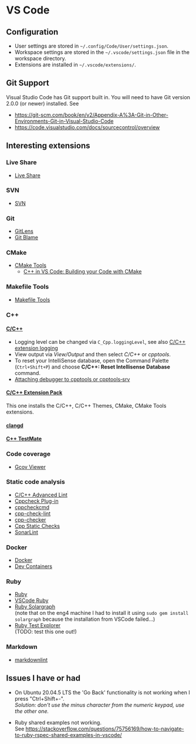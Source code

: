 # VS Code

## Configuration

* User settings are stored in `~/.config/Code/User/settings.json`.
* Workspace settings are stored in the `~/.vscode/settings.json` file in the workspace directory.
* Extensions are installed in `~/.vscode/extensions/`.

## Git Support

Visual Studio Code has Git support built in.  You will need to have Git version 2.0.0 (or newer) installed.
See

* <https://git-scm.com/book/en/v2/Appendix-A%3A-Git-in-Other-Environments-Git-in-Visual-Studio-Code>
* <https://code.visualstudio.com/docs/sourcecontrol/overview>

## Interesting extensions

### Live Share

* [Live Share](https://code.visualstudio.com/learn/collaboration/live-share)

### SVN

* [SVN](https://marketplace.visualstudio.com/items?itemName=johnstoncode.svn-scm)

### Git

* [GitLens](https://marketplace.visualstudio.com/items?itemName=eamodio.gitlens)
* [Git Blame](https://marketplace.visualstudio.com/items?itemName=waderyan.gitblame)

### CMake

* [CMake Tools](https://marketplace.visualstudio.com/items?itemName=ms-vscode.cmake-tools)
  * [C++ in VS Code: Building your Code with CMake](https://www.youtube.com/watch?v=_BWU5mWqVA4)

### Makefile Tools

* [Makefile Tools](https://marketplace.visualstudio.com/items?itemName=ms-vscode.makefile-tools)

### C++

#### [C/C++](https://marketplace.visualstudio.com/items?itemName=ms-vscode.cpptools)

* Logging level can be changed via `C_Cpp.loggingLevel`, see also [C/C++ extension logging](https://code.visualstudio.com/docs/cpp/enable-logging-cpp)
* View output via *View/Output* and then select *C/C++* or *cpptools*.
* To reset your IntelliSense database, open the Command Palette (`Ctrl+Shift+P`) and choose **C/C++: Reset Intellisense Database** command.
* [Attaching debugger to cpptools or cpptools‐srv](https://github.com/microsoft/vscode-cpptools/wiki/Attaching-debugger-to-cpptools-or-cpptools%E2%80%90srv)

#### [C/C++ Extension Pack](https://marketplace.visualstudio.com/items?itemName=ms-vscode.cpptools-extension-pack)

This one installs the C/C++, C/C++ Themes, CMake, CMake Tools extensions.

#### [clangd](https://marketplace.visualstudio.com/items?itemName=llvm-vs-code-extensions.vscode-clangd)

#### [C++ TestMate](https://marketplace.visualstudio.com/items?itemName=matepek.vscode-catch2-test-adapter)

### Code coverage

* [Gcov Viewer](https://marketplace.visualstudio.com/items?itemName=JacquesLucke.gcov-viewer)

### Static code analysis

* [C/C++ Advanced Lint](https://marketplace.visualstudio.com/items?itemName=jbenden.c-cpp-flylint)
* [Cppcheck Plug-in](https://marketplace.visualstudio.com/items?itemName=NathanJ.cppcheck-plugin)
* [cppcheckcmd](https://marketplace.visualstudio.com/items?itemName=ronzhong.cppcheckcmd)
* [cpp-check-lint](https://marketplace.visualstudio.com/items?itemName=QiuMingGe.cpp-check-lint)
* [cpp-checker](https://marketplace.visualstudio.com/items?itemName=eBikeLabs.cpp-checker)
* [Cpp Static Checks](https://marketplace.visualstudio.com/items?itemName=NathanJ.cpp-tools-plugin)
* [SonarLint](https://marketplace.visualstudio.com/items?itemName=SonarSource.sonarlint-vscode)

### Docker

* [Docker](https://marketplace.visualstudio.com/items?itemName=ms-azuretools.vscode-docker)
* [Dev Containers](https://marketplace.visualstudio.com/items?itemName=ms-vscode-remote.remote-containers)

### Ruby

* [Ruby](https://marketplace.visualstudio.com/items?itemName=rebornix.Ruby)
* [VSCode Ruby](https://marketplace.visualstudio.com/items?itemName=wingrunr21.vscode-ruby)
* [Ruby Solargraph](https://marketplace.visualstudio.com/items?itemName=castwide.solargraph)  
  (note that on the eng4 machine I had to install it using `sudo gem install solargraph` because the installation from VSCode failed...)
* [Ruby Test Explorer](https://marketplace.visualstudio.com/items?itemName=connorshea.vscode-ruby-test-adapter)  
  (TODO: test this one out!)

### Markdown

* [markdownlint](https://marketplace.visualstudio.com/items?itemName=DavidAnson.vscode-markdownlint)

## Issues I have or had

* On Ubuntu 20.04.5 LTS the 'Go Back' functionality is not working when I press "Ctrl+Shift+-".  
  *Solution: don't use the minus character from the numeric keypad, use the other one.*

* Ruby shared examples not working.  
  See <https://stackoverflow.com/questions/75756169/how-to-navigate-to-ruby-rspec-shared-examples-in-vscode/>
